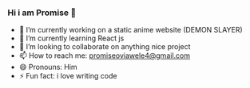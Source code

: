 ### Hi i am Promise 👋

- 🔭 I’m currently working on a static anime website (DEMON SLAYER)
- 🌱 I’m currently learning React js
- 👯 I’m looking to collaborate on anything nice project
- 📫 How to reach me: promiseoviawele4@gmail.com
- 😄 Pronouns: Him
- ⚡ Fun fact: i love writing code 

